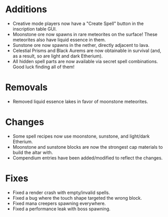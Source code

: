 # Additions

- Creative mode players now have a "Create Spell" button in the inscription table GUI.
- Moonstone ore now spawns in rare meteorites on the surface! These meteorites also have liquid essence in them.
- Sunstone ore now spawns in the nether, directly adjacent to lava.
- Celestial Prisms and Black Aurems are now obtainable in survival (and, as a result, so are light and dark Etherium).
- All hidden spell parts are now available via secret spell combinations. Good luck finding all of them!

# Removals

- Removed liquid essence lakes in favor of moonstone meteorites.

# Changes

- Some spell recipes now use moonstone, sunstone, and light/dark Etherium.
- Moonstone and sunstone blocks are now the strongest cap materials to build the altar with.
- Compendium entries have been added/modified to reflect the changes.

# Fixes

- Fixed a render crash with empty/invalid spells.
- Fixed a bug where the touch shape targeted the wrong block.
- Fixed mana creepers spawning everywhere.
- Fixed a performance leak with boss spawning.
